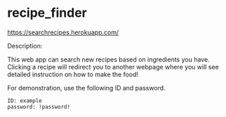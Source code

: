 # recipe_finder

https://searchrecipes.herokuapp.com/

Description:
    
This web app can search new recipes based on ingredients you have. Clicking a recipe will redirect you to another webpage where you will see detailed instruction on how to make the food!
    
For demonstration, use the following ID and password.
    
    ID: example
    password: !password!
    

    
